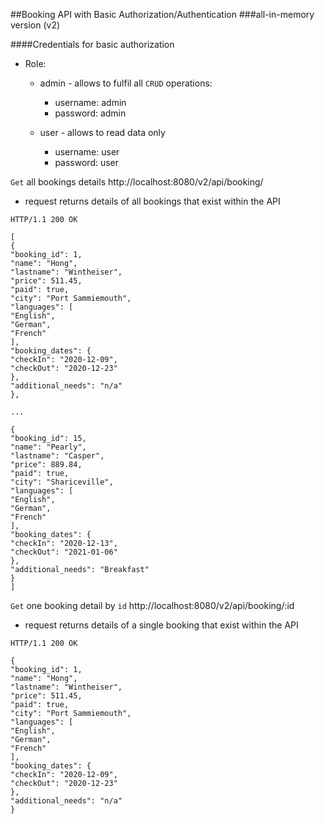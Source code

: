 ##Booking API with Basic Authorization/Authentication 
###all-in-memory version (v2)

####Credentials for basic authorization
- Role:
  - admin - allows to fulfil all ``CRUD`` operations:
    - username: admin
    - password: admin
    
  - user - allows to read data only  
    - username: user
    - password: user
    



``Get`` all bookings details http://localhost:8080/v2/api/booking/
- request returns details of all bookings that exist within the API

````
HTTP/1.1 200 OK

[
{
"booking_id": 1,
"name": "Hong",
"lastname": "Wintheiser",
"price": 511.45,
"paid": true,
"city": "Port Sammiemouth",
"languages": [
"English",
"German",
"French"
],
"booking_dates": {
"checkIn": "2020-12-09",
"checkOut": "2020-12-23"
},
"additional_needs": "n/a"
},

...

{
"booking_id": 15,
"name": "Pearly",
"lastname": "Casper",
"price": 889.84,
"paid": true,
"city": "Shariceville",
"languages": [
"English",
"German",
"French"
],
"booking_dates": {
"checkIn": "2020-12-13",
"checkOut": "2021-01-06"
},
"additional_needs": "Breakfast"
}
]
````

``Get`` one booking detail by `id` http://localhost:8080/v2/api/booking/:id
- request returns details of a single booking that exist within the API
````
HTTP/1.1 200 OK

{
"booking_id": 1,
"name": "Hong",
"lastname": "Wintheiser",
"price": 511.45,
"paid": true,
"city": "Port Sammiemouth",
"languages": [
"English",
"German",
"French"
],
"booking_dates": {
"checkIn": "2020-12-09",
"checkOut": "2020-12-23"
},
"additional_needs": "n/a"
}
  ````